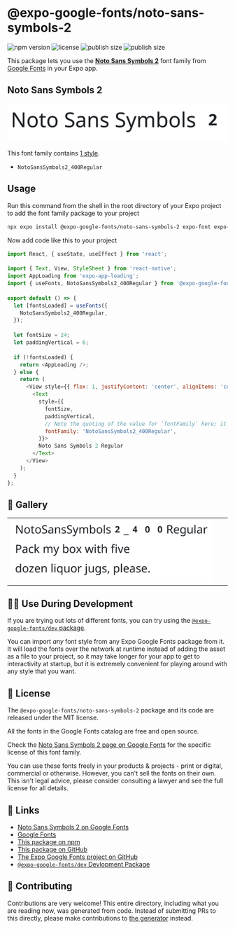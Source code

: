 # @expo-google-fonts/noto-sans-symbols-2

![npm version](https://flat.badgen.net/npm/v/@expo-google-fonts/noto-sans-symbols-2)
![license](https://flat.badgen.net/github/license/expo/google-fonts)
![publish size](https://flat.badgen.net/packagephobia/install/@expo-google-fonts/noto-sans-symbols-2)
![publish size](https://flat.badgen.net/packagephobia/publish/@expo-google-fonts/noto-sans-symbols-2)

This package lets you use the [**Noto Sans Symbols 2**](https://fonts.google.com/specimen/Noto+Sans+Symbols+2) font family from [Google Fonts](https://fonts.google.com/) in your Expo app.

## Noto Sans Symbols 2

![Noto Sans Symbols 2](./font-family.png)

This font family contains [1 style](#-gallery).

- `NotoSansSymbols2_400Regular`

## Usage

Run this command from the shell in the root directory of your Expo project to add the font family package to your project
```sh
npx expo install @expo-google-fonts/noto-sans-symbols-2 expo-font expo-app-loading
```

Now add code like this to your project
```js
import React, { useState, useEffect } from 'react';

import { Text, View, StyleSheet } from 'react-native';
import AppLoading from 'expo-app-loading';
import { useFonts, NotoSansSymbols2_400Regular } from '@expo-google-fonts/noto-sans-symbols-2';

export default () => {
  let [fontsLoaded] = useFonts({
    NotoSansSymbols2_400Regular,
  });

  let fontSize = 24;
  let paddingVertical = 6;

  if (!fontsLoaded) {
    return <AppLoading />;
  } else {
    return (
      <View style={{ flex: 1, justifyContent: 'center', alignItems: 'center' }}>
        <Text
          style={{
            fontSize,
            paddingVertical,
            // Note the quoting of the value for `fontFamily` here; it expects a string!
            fontFamily: 'NotoSansSymbols2_400Regular',
          }}>
          Noto Sans Symbols 2 Regular
        </Text>
      </View>
    );
  }
};

```

## 🔡 Gallery


||||
|-|-|-|
|![NotoSansSymbols2_400Regular](./NotoSansSymbols2_400Regular.ttf.png)||||


## 👩‍💻 Use During Development

If you are trying out lots of different fonts, you can try using the [`@expo-google-fonts/dev` package](https://github.com/expo/google-fonts/tree/master/font-packages/dev#readme).

You can import *any* font style from any Expo Google Fonts package from it. It will load the fonts
over the network at runtime instead of adding the asset as a file to your project, so it may take longer
for your app to get to interactivity at startup, but it is extremely convenient
for playing around with any style that you want.

## 📖 License

The `@expo-google-fonts/noto-sans-symbols-2` package and its code are released under the MIT license.

All the fonts in the Google Fonts catalog are free and open source.

Check the [Noto Sans Symbols 2 page on Google Fonts](https://fonts.google.com/specimen/Noto+Sans+Symbols+2) for the specific license of this font family.

You can use these fonts freely in your products & projects - print or digital, commercial or otherwise. However, you can't sell the fonts on their own. This isn't legal advice, please consider consulting a lawyer and see the full license for all details.

## 🔗 Links

- [Noto Sans Symbols 2 on Google Fonts](https://fonts.google.com/specimen/Noto+Sans+Symbols+2)
- [Google Fonts](https://fonts.google.com/)
- [This package on npm](https://www.npmjs.com/package/@expo-google-fonts/noto-sans-symbols-2)
- [This package on GitHub](https://github.com/expo/google-fonts/tree/master/font-packages/noto-sans-symbols-2)
- [The Expo Google Fonts project on GitHub](https://github.com/expo/google-fonts)
- [`@expo-google-fonts/dev` Devlopment Package](https://github.com/expo/google-fonts/tree/master/font-packages/dev)

## 🤝 Contributing

Contributions are very welcome! This entire directory, including what you are reading now, was generated from code. Instead of submitting PRs to this directly, please make contributions to [the generator](https://github.com/expo/google-fonts/tree/master/packages/generator) instead.
